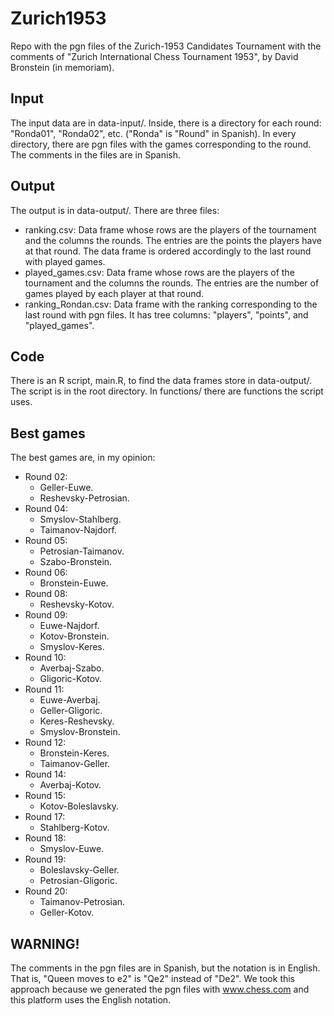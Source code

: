 # Zurich1953

Repo with the pgn files of the Zurich-1953 Candidates Tournament with the comments of "Zurich International Chess Tournament 1953", by David Bronstein (in memoriam).

## Input

The input data are in data-input/. Inside, there is a directory for each round: "Ronda01", "Ronda02", etc. ("Ronda" is "Round" in Spanish). In every directory, there are pgn files with the games corresponding to the round. The comments in the files are in Spanish.

## Output

The output is in data-output/. There are three files:
* ranking.csv: Data frame whose rows are the players of the tournament and the columns the rounds. The entries are the points the players have at that round. The data frame is ordered accordingly to the last round with played games.
* played_games.csv: Data frame whose rows are the players of the tournament and the columns the rounds. The entries are the number of games played by each player at that round.
* ranking_Rondan.csv: Data frame with the ranking corresponding to the last round with pgn files. It has tree columns: "players", "points", and "played_games".

## Code

There is an R script, main.R, to find the data frames store in data-output/. The script is in the root directory. In functions/ there are functions the script uses.

## Best games

The best games are, in my opinion:

* Round 02:
	* Geller-Euwe.
	* Reshevsky-Petrosian.
* Round 04:
	* Smyslov-Stahlberg.
	* Taimanov-Najdorf.
* Round 05:
	* Petrosian-Taimanov.
	* Szabo-Bronstein.
* Round 06:
	* Bronstein-Euwe.
* Round 08:
	* Reshevsky-Kotov.
* Round 09:
	* Euwe-Najdorf.
	* Kotov-Bronstein.
	* Smyslov-Keres.
* Round 10:
	* Averbaj-Szabo.
	* Gligoric-Kotov.
* Round 11:
	* Euwe-Averbaj.
	* Geller-Gligoric.
	* Keres-Reshevsky.
	* Smyslov-Bronstein.
* Round 12:
	* Bronstein-Keres.
	* Taimanov-Geller.
* Round 14:
	* Averbaj-Kotov.
* Round 15:
	* Kotov-Boleslavsky.
* Round 17:
	* Stahlberg-Kotov.
* Round 18:
	* Smyslov-Euwe.
* Round 19:
	* Boleslavsky-Geller.
	* Petrosian-Gligoric.
* Round 20:
	* Taimanov-Petrosian.
	* Geller-Kotov.

## WARNING!

The comments in the pgn files are in Spanish, but the notation is in English. That is, "Queen moves to e2" is "Qe2" instead of "De2". We took this approach because we generated the pgn files with www.chess.com and this platform uses the English notation.